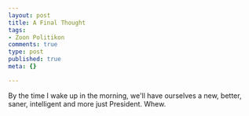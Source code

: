 ```yaml
--- 
layout: post
title: A Final Thought
tags: 
- Zoon Politikon
comments: true
type: post
published: true
meta: {}

---
```

By the time I wake up in the morning, we'll have ourselves a new, better, saner, intelligent and more just President. Whew. 
